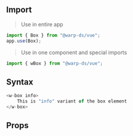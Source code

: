 ## Import

> Use in entire app

```js
import { Box } from "@warp-ds/vue";
app.use(Box);
```

> Use in one component and special imports

```js
import { wBox } from "@warp-ds/vue";
```

## Syntax

```js
<w-box info>
    This is "info" variant of the box element
</w-box>
```

## Props

<api-table type=vue component="Box" />
